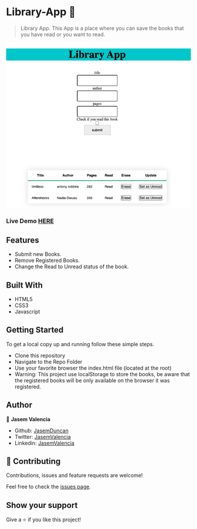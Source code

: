 # Library-App 🚀

> Library App. This App is a place where you can save the books that you have read or you want to read.

![Screenshot](./assets/images/libraryApp.png)

### Live Demo [HERE](https://rawcdn.githack.com)

## Features 

- Submit new Books.
- Remove Registered Books.
- Change the Read to Unread status of the book.


## Built With

- HTML5
- CSS3
- Javascript


## Getting Started

To get a local copy up and running follow these simple steps.

- Clone this repository
- Navigate to the Repo Folder
- Use your favorite browser the index.html file (located at the root)
- Warning: This project use localStorage to store the books, be aware that the registered books will be only available on the browser it was registered.


## Author

👤 **Jasem Valencia**

- Github: [JasemDuncan](https://github.com/JasemDuncan)
- Twitter: [JasemValencia](https://twitter.com/JasemValencia)
- Linkedin: [JasemValencia](https://www.linkedin.com/in/jasem-duncan-valencia/)


## 🤝 Contributing

Contributions, issues and feature requests are welcome!

Feel free to check the [issues page](issues/).


## Show your support

Give a ⭐️ if you like this project!